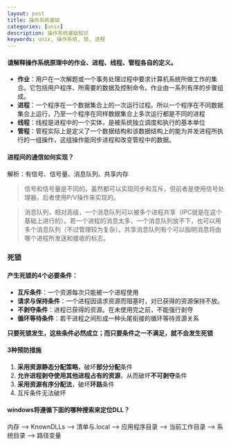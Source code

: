 ```yaml
---
layout: post
title: 操作系统基础
categories: [unix]
description: 操作系统基础知识
keywords: unix, 操作系统, 锁, 进程
---
```


#### 请解释操作系统原理中的作业、进程、线程、管程各自的定义。
+ **作业**：用户在一次解题或一个事务处理过程中要求计算机系统所做工作的集合。它包括用户程序、所需要的数据及控制命令。作业由一系列有序的步骤组成。
+ **进程**：一个程序在一个数据集合上的一次运行过程。所以一个程序在不同数据集合上运行，乃至一个程序在同样数据集合上多次运行都是不同的进程
+ **线程**：线程是进程中的一个实体，是被系统独立调度和执行的基本单位
+ **管程**：管程实际上是定义了一个数据结构和该数据结构上的能为并发进程所执行的一组操作，这组操作能同步进程和改变管程中的数据。

#### 进程间的通信如何实现？
解析：有信号、信号量、消息队列、共享内存
> 信号和信号量是不同的，虽然都可以实现同步和互斥，但前者是使用信号处理器，后者使用P/V操作来实现的。

> 消息队列，相对高级，一个消息队列可以被多个进程共享（IPC就是在这个基础上进行的）。若一个进程的消息太多，一个消息队列放不下，也可以用多个消息队列（不过管理较为复杂）。共享消息队列有个可以指明消息将由哪个进程所发送和接收的标志。
### 死锁
#### 产生死锁的4个必要条件：
+ **互斥条件**：一个资源每次只能被一个进程使用
+ **请求与保持条件**：一个进程因请求资源而阻塞时，对已获得的资源保持不放。
+ **不剥夺条件**：进程已获得的资源。在未使用完之前，不能强行剥夺
+ **循环等待条件**：若干进程之间形成一种头尾衔接的循环等待资源关系

**只要死锁发生，这些条件必然成立；而只要条件之一不满足，就不会发生死锁**

#### 3种预防措施
1. **采用资源静态分配策略**，破坏**部分分配**条件
2. **允许进程剥夺使用其他进程占有的资源**，从而破坏**不可剥夺**条件
3. **采用资源有序分配法**，破坏**环路**条件
4. 互斥条件无法破坏

#### windows将遵循下面的哪种搜索来定位DLL？
内存 --> KnownDLLs --> 清单与.local --> 应用程序目录 --> 当前工作目录 --> 系统目录 --> 路径变量
